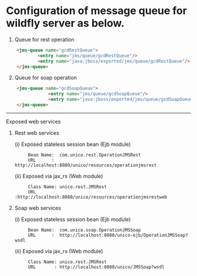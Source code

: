 # Configuration of message queue for wildfly server as below.

1) Queue for rest operation
```html
	<jms-queue name="gcdRestQueue">
			<entry name="jms/queue/gcdRestQueue"/>
			<entry name="java:jboss/exported/jms/queue/gcdRestQueue"/>
	</jms-queue>
```

2) Queue for soap operation

```html
	<jms-queue name="gcdSoapQueue">
        		<entry name="jms/queue/gcdSoapQueue"/>
        		<entry name="java:jboss/exported/jms/queue/gcdSoapQueue"/>
  	</jms-queue>
```

-----------------------------------------------------------------------------------
Exposed web services

1. Rest web services

	(i) Exposed stateless session bean (Ejb module)
			
			Bean Name: 	com.unico.rest.OperationJMSRest
			URL		 :	http://localhost:8080/unico/resources/operationjmsrest	
      

	(ii) Exposed via jax_rs (Web module)
	
			Class Name:	unico.rest.JMSRest
			URL		  :http://localhost:8080/unico/resources/operationjmsrestweb

2. Soap web services

	(i) Exposed stateless session bean (Ejb module)

			Bean Name: 	com.unico.soap.OperationJMSSoap
			URL		 :	http://localhost:8080/unico-ejb/OperationJMSSoap?wsdl
			
	(ii) Exposed via jax_rs (Web module)
			
			Class Name:	unico.rest.JMSRest
			URL		  :	http://localhost:8080/unico/JMSSoap?wsdl
			
